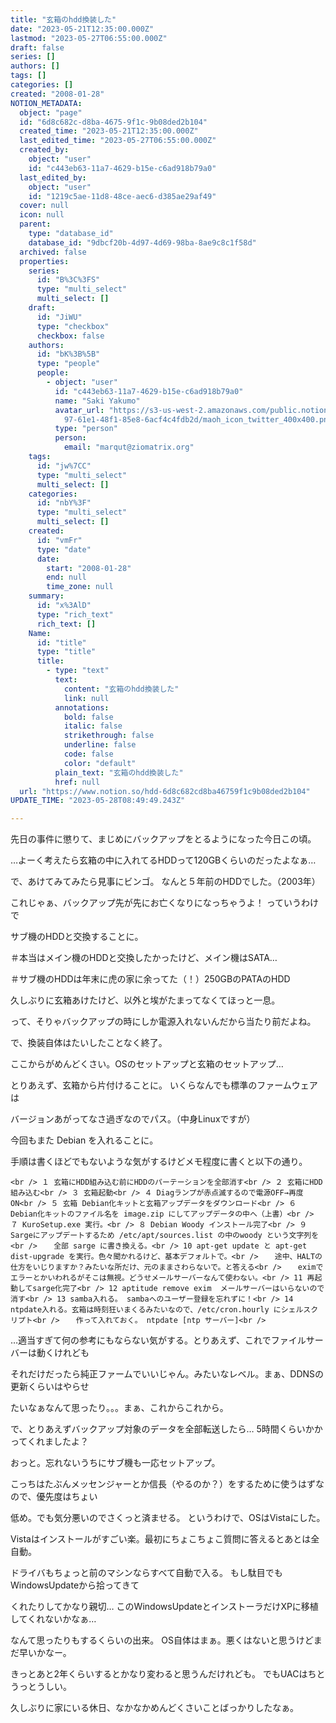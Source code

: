 ```yaml
---
title: "玄箱のhdd換装した"
date: "2023-05-21T12:35:00.000Z"
lastmod: "2023-05-27T06:55:00.000Z"
draft: false
series: []
authors: []
tags: []
categories: []
created: "2008-01-28"
NOTION_METADATA:
  object: "page"
  id: "6d8c682c-d8ba-4675-9f1c-9b08ded2b104"
  created_time: "2023-05-21T12:35:00.000Z"
  last_edited_time: "2023-05-27T06:55:00.000Z"
  created_by:
    object: "user"
    id: "c443eb63-11a7-4629-b15e-c6ad918b79a0"
  last_edited_by:
    object: "user"
    id: "1219c5ae-11d8-48ce-aec6-d385ae29af49"
  cover: null
  icon: null
  parent:
    type: "database_id"
    database_id: "9dbcf20b-4d97-4d69-98ba-8ae9c8c1f58d"
  archived: false
  properties:
    series:
      id: "B%3C%3FS"
      type: "multi_select"
      multi_select: []
    draft:
      id: "JiWU"
      type: "checkbox"
      checkbox: false
    authors:
      id: "bK%3B%5B"
      type: "people"
      people:
        - object: "user"
          id: "c443eb63-11a7-4629-b15e-c6ad918b79a0"
          name: "Saki Yakumo"
          avatar_url: "https://s3-us-west-2.amazonaws.com/public.notion-static.com/3ad1c4\
            97-61e1-48f1-85e8-6acf4c4fdb2d/maoh_icon_twitter_400x400.png"
          type: "person"
          person:
            email: "marqut@ziomatrix.org"
    tags:
      id: "jw%7CC"
      type: "multi_select"
      multi_select: []
    categories:
      id: "nbY%3F"
      type: "multi_select"
      multi_select: []
    created:
      id: "vmFr"
      type: "date"
      date:
        start: "2008-01-28"
        end: null
        time_zone: null
    summary:
      id: "x%3AlD"
      type: "rich_text"
      rich_text: []
    Name:
      id: "title"
      type: "title"
      title:
        - type: "text"
          text:
            content: "玄箱のhdd換装した"
            link: null
          annotations:
            bold: false
            italic: false
            strikethrough: false
            underline: false
            code: false
            color: "default"
          plain_text: "玄箱のhdd換装した"
          href: null
  url: "https://www.notion.so/hdd-6d8c682cd8ba46759f1c9b08ded2b104"
UPDATE_TIME: "2023-05-28T08:49:49.243Z"

---
```

<link rel="stylesheet" href="https://cdn.jsdelivr.net/npm/katex@0.16.2/dist/katex.min.css" integrity="sha384-bYdxxUwYipFNohQlHt0bjN/LCpueqWz13HufFEV1SUatKs1cm4L6fFgCi1jT643X" crossorigin="anonymous">


先日の事件に懲りて、まじめにバックアップをとるようになった今日この頃。


…よーく考えたら玄箱の中に入れてるHDDって120GBくらいのだったよなぁ…


で、あけてみてみたら見事にビンゴ。 なんと５年前のHDDでした。（2003年）


これじゃぁ、バックアップ先が先にお亡くなりになっちゃうよ！ っていうわけで


サブ機のHDDと交換することに。


＃本当はメイン機のHDDと交換したかったけど、メイン機はSATA…


＃サブ機のHDDは年末に虎の家に余ってた（！）250GBのPATAのHDD


久しぶりに玄箱あけたけど、以外と埃がたまってなくてほっと一息。


って、そりゃバックアップの時にしか電源入れないんだから当たり前だよね。


で、換装自体はたいしたことなく終了。


ここからがめんどくさい。OSのセットアップと玄箱のセットアップ…


とりあえず、玄箱から片付けることに。 いくらなんでも標準のファームウェアは


バージョンあがってなさ過ぎなのでパス。（中身Linuxですが）


今回もまた Debian を入れることに。


手順は書くほどでもないような気がするけどメモ程度に書くと以下の通り。


`<br /> １ 玄箱にHDD組み込む前にHDDのパーテーションを全部消す<br /> ２ 玄箱にHDD組み込む<br /> ３ 玄箱起動<br /> ４ Diagランプが赤点滅するので電源OFF→再度ON<br /> ５ 玄箱 Debian化キットと玄箱アップデータをダウンロード<br /> ６ Debian化キットのファイル名を image.zip にしてアップデータの中へ（上書）<br /> ７ KuroSetup.exe 実行。<br /> ８ Debian Woody インストール完了<br /> ９ Sargeにアップデートするため /etc/apt/sources.list の中のwoody という文字列を<br /> 　 全部 sarge に書き換える。<br /> 10 apt-get update と apt-get dist-upgrade を実行。色々聞かれるけど、基本デフォルトで。<br /> 　 途中、HALTの仕方をいじりますか？みたいな所だけ、元のままさわらないで。と答える<br /> 　 eximでエラーとかいわれるがそこは無視。どうせメールサーバーなんて使わない。<br /> 11 再起動してsarge化完了<br /> 12 aptitude remove exim  メールサーバーはいらないので消す<br /> 13 samba入れる。 sambaへのユーザー登録を忘れずに！<br /> 14 ntpdate入れる。玄箱は時刻狂いまくるみたいなので、/etc/cron.hourly にシェルスクリプト<br /> 　 作って入れておく。 ntpdate [ntp サーバー]<br />`


…適当すぎて何の参考にもならない気がする。とりあえず、これでファイルサーバーは動くけれども


それだけだったら純正ファームでいいじゃん。みたいなレベル。まぁ、DDNSの更新くらいはやらせ


たいなぁなんて思ったり。。。まぁ、これからこれから。


で、とりあえずバックアップ対象のデータを全部転送したら… 5時間くらいかかってくれましたよ？


おっと。忘れないうちにサブ機も一応セットアップ。


こっちはたぶんメッセンジャーとか信長（やるのか？）をするために使うはずなので、優先度はちょい


低め。でも気分悪いのでさくっと済ませる。 というわけで、OSはVistaにした。


Vistaはインストールがすごい楽。最初にちょこちょこ質問に答えるとあとは全自動。


ドライバもちょっと前のマシンならすべて自動で入る。 もし駄目でもWindowsUpdateから拾ってきて


くれたりしてかなり親切… このWindowsUpdateとインストーラだけXPに移植してくれないかなぁ…


なんて思ったりもするくらいの出来。 OS自体はまぁ。悪くはないと思うけどまだ早いかなー。


きっとあと2年くらいするとかなり変わると思うんだけれども。 でもUACはちとうっとうしい。


久しぶりに家にいる休日、なかなかめんどくさいことばっかりしたなぁ。

